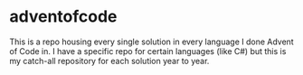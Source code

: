 # adventofcode
This is a repo housing every single solution in every language I done Advent of Code in. I have a specific repo for certain languages (like C#) but this is my catch-all repository for each solution year to year.

<!-- AOC TILES BEGIN -->

<!-- AOC TILES END -->
